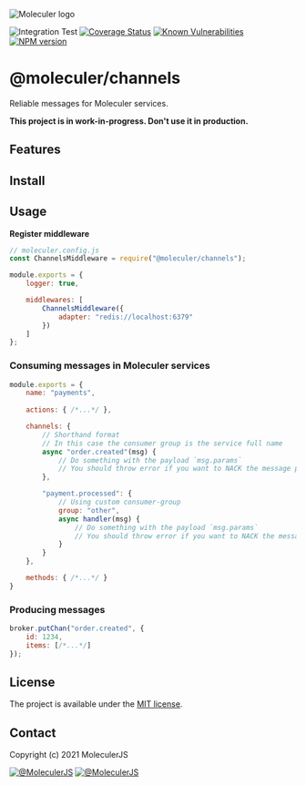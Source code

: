 ![Moleculer logo](http://moleculer.services/images/banner.png)

![Integration Test](https://github.com/moleculerjs/channels/workflows/Integration%20Test/badge.svg)
[![Coverage Status](https://coveralls.io/repos/github/moleculerjs/channels/badge.svg?branch=master)](https://coveralls.io/github/moleculerjs/channels?branch=master)
[![Known Vulnerabilities](https://snyk.io/test/github/moleculerjs/channels/badge.svg)](https://snyk.io/test/github/moleculerjs/channels)
[![NPM version](https://badgen.net/npm/v/@moleculer/channels)](https://www.npmjs.com/package/@moleculer/channels)

# @moleculer/channels 
Reliable messages for Moleculer services.

**This project is in work-in-progress. Don't use it in production.**

## Features

## Install
<!-- ```
npm i @moleculer/channels
``` -->

## Usage

**Register middleware**
```js
// moleculer.config.js
const ChannelsMiddleware = require("@moleculer/channels");

module.exports = {
    logger: true,

    middlewares: [
        ChannelsMiddleware({
            adapter: "redis://localhost:6379"
        })
    ]
};
```

### Consuming messages in Moleculer services
```js
module.exports = {
    name: "payments",
    
    actions: { /*...*/ },

    channels: {
        // Shorthand format
        // In this case the consumer group is the service full name
        async "order.created"(msg) {
            // Do something with the payload `msg.params`
            // You should throw error if you want to NACK the message processing.
        },

        "payment.processed": {
            // Using custom consumer-group
            group: "other",
            async handler(msg) {
                // Do something with the payload `msg.params`
                // You should throw error if you want to NACK the message processing.
            }
        }
    },

    methods: { /*...*/ }
}
```

### Producing messages
```js
broker.putChan("order.created", {
    id: 1234,
    items: [/*...*/]
});
```

<!-- ## Documentation
You can find [here the documentation](docs/README.md).

## Benchmark
There is some benchmark with all adapters. [You can find the results here.](benchmark/results/common/README.md) -->

## License
The project is available under the [MIT license](https://tldrlegal.com/license/mit-license).

## Contact
Copyright (c) 2021 MoleculerJS

[![@MoleculerJS](https://img.shields.io/badge/github-moleculerjs-green.svg)](https://github.com/moleculerjs) [![@MoleculerJS](https://img.shields.io/badge/twitter-MoleculerJS-blue.svg)](https://twitter.com/MoleculerJS)

